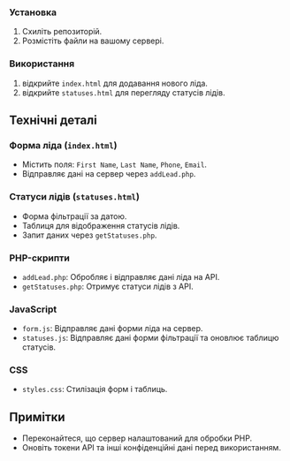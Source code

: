 ### Установка
1. Схиліть репозиторій.
2. Розмістіть файли на вашому сервері.

### Використання
1. відкрийте `index.html` для додавання нового ліда.
2. відкрийте `statuses.html` для перегляду статусів лідів.

## Технічні деталі

### Форма ліда (`index.html`)
- Містить поля: `First Name`, `Last Name`, `Phone`, `Email`.
- Відправляє дані на сервер через `addLead.php`.

### Статуси лідів (`statuses.html`)
- Форма фільтрації за датою.
- Таблиця для відображення статусів лідів.
- Запит даних через `getStatuses.php`.

### PHP-скрипти
- `addLead.php`: Обробляє і відправляє дані ліда на API.
- `getStatuses.php`: Отримує статуси лідів з API.

### JavaScript
- `form.js`: Відправляє дані форми ліда на сервер.
- `statuses.js`: Відправляє дані форми фільтрації та оновлює таблицю статусів.

### CSS
- `styles.css`: Стилізація форм і таблиць.

## Примітки
- Переконайтеся, що сервер налаштований для обробки PHP.
- Оновіть токени API та інші конфіденційні дані перед використанням.